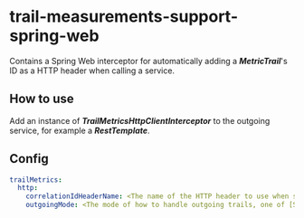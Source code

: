 # trail-measurements-support-spring-web

Contains a Spring Web interceptor for automatically adding a **_MetricTrail_**'s ID as a HTTP header when calling a service.

## How to use

Add an instance of **_TrailMetricsHttpClientInterceptor_** to the outgoing service, for example a **_RestTemplate_**.

## Config

```yaml
trailMetrics:
  http:
    correlationIdHeaderName: <The name of the HTTP header to use when sending correlationIds, 'correlation-id' by default>
    outgoingMode: <The mode of how to handle outgoing trails, one of [STRICT, LENIENT, OPTIONAL], OPTIONAL by default>
```